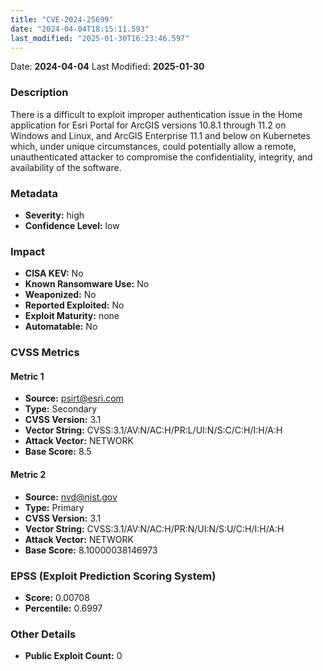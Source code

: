 ```yaml
---
title: "CVE-2024-25699"
date: "2024-04-04T18:15:11.593"
last_modified: "2025-01-30T16:23:46.597"
---
```


Date: **2024-04-04** Last Modified: **2025-01-30**

### Description  
There is a difficult to exploit improper authentication issue in the Home application for Esri Portal for ArcGIS versions 10.8.1 through 11.2 on Windows and Linux, and ArcGIS Enterprise 11.1 and below on Kubernetes which, under unique circumstances, could potentially allow a remote, unauthenticated attacker to compromise the confidentiality, integrity, and availability of the software.

### Metadata  
- **Severity:** high
- **Confidence Level:** low

### Impact  
- **CISA KEV:** No
- **Known Ransomware Use:** No
- **Weaponized:** No
- **Reported Exploited:** No
- **Exploit Maturity:** none
- **Automatable:** No

### CVSS Metrics  

#### Metric 1
- **Source:** psirt@esri.com
- **Type:** Secondary
- **CVSS Version:** 3.1
- **Vector String:** CVSS:3.1/AV:N/AC:H/PR:L/UI:N/S:C/C:H/I:H/A:H
- **Attack Vector:** NETWORK
- **Base Score:** 8.5

#### Metric 2
- **Source:** nvd@nist.gov
- **Type:** Primary
- **CVSS Version:** 3.1
- **Vector String:** CVSS:3.1/AV:N/AC:H/PR:N/UI:N/S:U/C:H/I:H/A:H
- **Attack Vector:** NETWORK
- **Base Score:** 8.10000038146973


### EPSS (Exploit Prediction Scoring System)  
- **Score:** 0.00708
- **Percentile:** 0.6997

### Other Details  
- **Public Exploit Count:** 0
